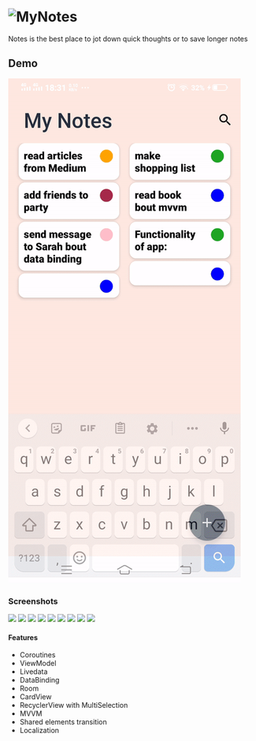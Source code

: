 # ![MyNotes](https://img.techpowerup.org/200412/app-icon.png)

Notes is the best place to jot down quick thoughts or to save longer notes

## Demo
![](app/demo/demo.gif)

### Screenshots

<img src="https://img.techpowerup.org/200412/photo5231365949049908433.jpg" width="216px"/>
<img src="https://img.techpowerup.org/200412/photo5231365949049908429.jpg" width="216px"/>
<img src="https://img.techpowerup.org/200412/photo5231365949049908432.jpg" width="216px"/>
<img src="https://img.techpowerup.org/200412/photo5231365949049908431.jpg" width="216px"/>
<img src="https://img.techpowerup.org/200412/photo5231365949049908430.jpg" width="216px"/>
<img src="https://img.techpowerup.org/200412/photo5231365949049908434.jpg" width="216px"/>
<img src="https://img.techpowerup.org/200412/photo5231365949049908428.jpg" width="216px"/>
<img src="https://img.techpowerup.org/200412/photo5231365949049908427.jpg" width="216px"/>
<img src="https://img.techpowerup.org/200412/photo5231365949049908426.jpg" width="216px"/>

#### Features

* Coroutines
* ViewModel
* Livedata
* DataBinding
* Room
* CardView
* RecyclerView with MultiSelection
* MVVM
* Shared elements transition
* Localization

